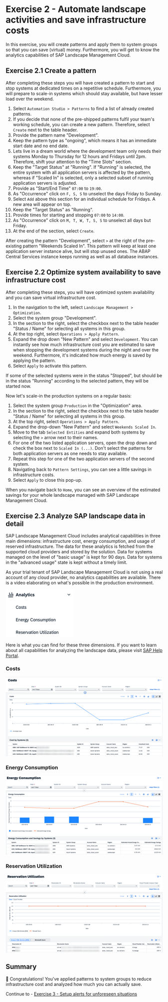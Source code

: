# Exercise 2 - Automate landscape activities and save infrastructure costs

In this exercise, you will create patterns and apply them to system groups so that you can save (virtual) money. Furthermore, you will get to know the analytics capabilities of SAP Landscape Management Cloud.

## Exercise 2.1 Create a pattern 

After completing these steps you will have created a pattern to start and stop systems at dedicated times on a repetitive schedule. Furthermore, you will prepare to scale-in systems which should stay available, but have lesser load over the weekend.

1. Select `Automation Studio > Patterns` to find a list of already created patterns. 
2. If you decide that none of the pre-shipped patterns fulfil your team's working schedule, you can create a new pattern. Therefore, select `Create` next to the table header.
3. Provide the pattern name "Development".
4. Keep the pattern type as "ongoing", which means it has an immediate start date and no end date.
5. Lets live in a dream world where the development team only needs their systems Monday to Thursday for 12 hours and Fridays until 2pm. Therefore, shift your attention to the "Time Slots" section.
6. Keep the "Target Status" at "Running". If "Running" is selected, the entire system with all application servers is affected by the pattern, whereas if "Scaled In" is selected, only a selected subset of running application servers is adjusted.
7. Provide as "Start/End Time" `07:00` to `19:00`.
8. As "Occurrence" click on `F, S, S` to unselect the days Friday to Sunday.
9. Select `Add` above this section for an individual schedule for Fridays. A new area will appear on top. 
10. Keep the "Target Status" as "Running". 
11. Provide times for starting and stopping `07:00` to `14:00`.
12. As "Occurrence" click on `M, T, W, T, S, S` to unselect all days but Friday.
13. At the end of the section, select `Create`.

After creating the pattern "Development", select `>` at the right of the pre-existing pattern "Weekends Scaled In". This pattern will keep at least one application server instance alive, but will stop unused ones. The ABAP Central Services instance keeps running as well as all database instances.

## Exercise 2.2 Optimize system availability to save infrastructure cost

After completing these steps, you will have optimized system availability and you can save virtual infrastructure cost.

1. In the navigation to the left, select `Landscape Management > Optimization`.
2. Select the system group "Development".
3. In the section to the right, select the checkbox next to the table header "Status / Name" for selecting all systems in this group.
4. At the top right, select `Operations > Apply Pattern`. 
5. Expand the drop down "New Pattern" and select `Development`. You can instantly see how much infrastructure cost you are estimated to save when stopping the development systems during the night and over the weekend. Furthermore, it's indicated how much energy is saved by applying the pattern. 
6. Select `Apply` to activate this pattern.

If some of the selected systems were in the status "Stopped", but should be in the status "Running" according to the selected pattern, they will be started now.

Now let's scale-in the production systems on a regular basis:
1. Select the system group `Production` in the "Optimization" area. 
2. In the section to the right, select the checkbox next to the table header "Status / Name" for selecting all systems in this group.
3. At the top right, select `Operations > Apply Pattern`. 
4.  Expand the drop-down "New Pattern" and select `Weekends Scaled In`.
5.  Move to the tab `Selected Entities` and expand both systems by selecting the `>` arrow next to their names.
6.  For one of the two listed application servers, open the drop down and check the box next to `Scaled In (...)`. Don't select the patterns for both application servers as one needs to stay available. 
7.  Repeat this step for one of the two application servers of the second system.
8.  Navigating back to `Pattern Settings`, you can see a little savings in infrastructure costs.
9.  Select `Apply` to close this pop-up.

When you navigate back to `Home`, you can see an overview of the estimated savings for your whole landscape managed with SAP Landscape Management Cloud.

## Exercise 2.3 Analyze SAP landscape data in detail

SAP Landscape Management Cloud includes analytical capabilities in three main dimensions: infrastructure cost, energy consumption, and usage of reserved infrastructure. The data for these analytics is fetched from the supported cloud providers and stored by the solution. Data for systems managed on the level of "basic usage" is kept for 90 days. Data for systems in the "advanced usage" state is kept without a  timely limit.

As your trial tenant of SAP Landscape Management Cloud is not using a real account of any cloud provider, no analytics capabilities are available. There is a video elaborating on what's possible in the production environment. 

![Analytics sub-menu](./images/02_00_0010.png)

Here is what you can find for these three dimensions. If you want to learn about all capabilities for analyzing the landscape data, please visit [SAP Help Portal](https://help.sap.com/docs/SAP_LANDSCAPE_MANAGEMENT_CLOUD/d1e9a687ab894486998112d732cbd366/55b066a1d0be42a8a642622ac2fa8121.html?locale=en-US).

### Costs

![Cost analytics](./images/02_01_0010.png)

### Energy Consumption

![Energy Consumption analytics](./images/02_02_0010.png)

### Reservation Utilization

![Reservation Utilization analytics](./images/02_03_0010.png)

## Summary

🎉 Congratulations! You've applied patterns to system groups to reduce infrastructure cost and analyzed how much you can actually save. 

Continue to - [Exercise 3 - Setup alerts for unforeseen situations](../ex3/README.md)
